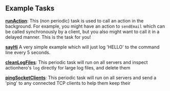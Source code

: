## Example Tasks

**[runAction](https://github.com/evantahler/actionhero/blob/master/tasks/runAction.js)**: This (non periodic) task is used to call an action in the background.  For example, you might have an action to `sendEmail` which can be called synchronously by a client, but you also might want to call it in a delayed manner.  This is the task for you!

**[sayHi](https://gist.github.com/evantahler/5597068)** A very simple example which will just log 'HELLO' to the command line every 5 seconds.

**[cleanLogFiles](https://gist.github.com/evantahler/5597071)**: This periodic task will run on all servers and inspect actionhero's `log` directly for large log files, and delete them

**[pingSocketClients](https://gist.github.com/evantahler/5597070)**: This periodic task will run on all servers and send a 'ping' to any connected TCP clients to help them keep their 